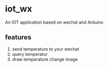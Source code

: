# iot_wx
An IOT application based on wechat and Arduino

## features

1. send temperature to your wechat
2. query temperatur
3. draw temperature change image
